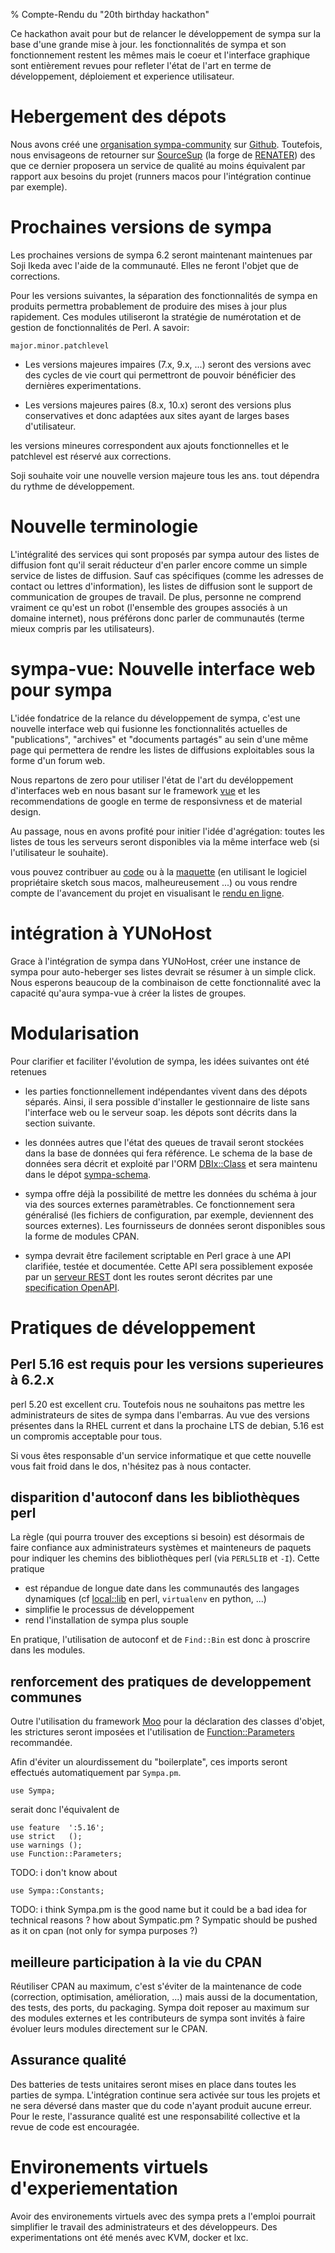 % Compte-Rendu du "20th birthday hackathon"

Ce hackathon avait pour but de relancer le développement de sympa sur la base
d'une grande mise à jour. les fonctionnalités de sympa et son fonctionnement
restent les mêmes mais le coeur et l'interface graphique sont entièrement
revues pour refleter l'état de l'art en terme de développement, déploiement et
experience utilisateur.

# Hebergement des dépots

Nous avons créé
une [organisation sympa-community](https://github.com/sympa-community/)
sur [Github](https://github.com/). Toutefois, nous envisageons de retourner
sur [SourceSup](http://sourcesup.renater.fr/) (la forge de [RENATER](http://renater.fr/))
des que ce dernier proposera un service de qualité au moins équivalent par
rapport aux besoins du projet (runners macos pour l'intégration continue par
exemple).

# Prochaines versions de sympa

Les prochaines versions de sympa 6.2 seront maintenant maintenues par Soji
Ikeda avec l'aide de la communauté. Elles ne feront l'objet que de corrections.

Pour les versions suivantes, la séparation des fonctionnalités de sympa en
produits permettra probablement de produire des mises à jour plus rapidement.
Ces modules utiliseront la stratégie de numérotation et de gestion de
fonctionnalités de Perl. A savoir:

    major.minor.patchlevel

* Les versions majeures impaires (7.x, 9.x, ...) seront des versions avec des
cycles de vie court qui permettront de pouvoir bénéficier des dernières experimentations.

* Les versions majeures paires (8.x, 10.x) seront des versions plus
  conservatives et donc adaptées aux sites ayant de larges bases d'utilisateur.

les versions mineures correspondent aux ajouts fonctionnelles et le patchlevel
est réservé aux corrections.

Soji souhaite voir une nouvelle version majeure tous les ans. tout dépendra du
rythme de développement.

# Nouvelle terminologie

L'intégralité des services qui sont proposés par sympa autour des listes de
diffusion font qu'il serait réducteur d'en parler encore comme un simple
service de listes de diffusion. Sauf cas spécifiques (comme les adresses de
contact ou lettres d'information), les listes de diffusion sont le support
de communication de groupes de travail. De plus, personne ne comprend vraiment
ce qu'est un robot (l'ensemble des groupes associés à un domaine internet),
nous préférons donc parler de communautés (terme mieux compris par les
utilisateurs).

# sympa-vue: Nouvelle interface web pour sympa

L'idée fondatrice de la relance du développement de sympa, c'est une nouvelle interface web
qui fusionne les fonctionnalités actuelles de "publications", "archives" et
"documents partagés" au sein d'une même page qui permettera de rendre les
listes de diffusions exploitables sous la forme d'un forum web.

Nous repartons de zero pour utiliser l'état de l'art du devéloppement d'interfaces web
en nous basant sur le framework [vue](https://vuejs.org/) et les
recommendations de google en terme de responsivness et de material design.

Au passage, nous en avons profité pour initier l'idée d'agrégation:
toutes les listes de tous les serveurs seront disponibles via la même interface
web (si l'utilisateur le souhaite).

vous pouvez contribuer au [code](https://github.com/sympa-community/sympa-vue/)
ou à la [maquette](https://github.com/sympa-community/sympa-design)
(en utilisant le logiciel propriétaire sketch sous macos, malheureusement ...)
ou vous rendre compte de l'avancement du projet en visualisant le
[rendu en ligne](http://sympa-vue.surge.sh/).

# intégration à YUNoHost

Grace à l'intégration de sympa dans YUNoHost, créer une instance de sympa pour
auto-heberger ses listes devrait se résumer à un simple click. Nous esperons
beaucoup de la combinaison de cette fonctionnalité avec la capacité qu'aura
sympa-vue à créer la listes de groupes.

# Modularisation

Pour clarifier et faciliter l'évolution de sympa, les idées suivantes ont été retenues

* les parties fonctionnellement indépendantes vivent dans des dépots séparés.
  Ainsi, il sera possible d'installer le gestionnaire de liste sans l'interface
  web ou le serveur soap. les dépots sont décrits dans la section suivante.

* les données autres que l'état des queues de travail seront stockées dans la base de données
  qui fera référence. Le schema de la base de données sera décrit et exploité par l'ORM
  [DBIx::Class](https://metacpan.org/pod/DBIx::Class) et sera maintenu dans le dépot
  [sympa-schema](https://github.com/sympa-community/sympa-schema).

* sympa offre déjà la possibilité de mettre les données du schéma à jour
  via des sources externes paramètrables. Ce fonctionnement sera généralisé
  (les fichiers de configuration, par exemple, deviennent des sources externes).
  Les fournisseurs de données seront disponibles sous la forme de modules CPAN.

* sympa devrait être facilement scriptable en Perl grace à une API clarifiée,
  testée et documentée. Cette API sera possiblement exposée par un [serveur
  REST](https://github.com/sympa-community/sympa-service-rest) dont les routes
  seront décrites par une
  [specification OpenAPI](https://github.com/sympa-community/sympa-spec-openapi).

# Pratiques de développement

## Perl 5.16 est requis pour les versions superieures à 6.2.x

perl 5.20 est excellent cru. Toutefois nous ne souhaitons pas mettre les
administrateurs de sites de sympa dans l'embarras. Au vue des versions présentes
dans la RHEL current et dans la prochaine LTS de debian, 5.16 est un compromis
acceptable pour tous.

Si vous êtes responsable d'un service informatique et que cette nouvelle vous
fait froid dans le dos, n'hésitez pas à nous contacter.


## disparition d'autoconf dans les bibliothèques perl

La règle (qui pourra trouver des exceptions si besoin) est désormais de faire
confiance aux administrateurs systèmes et mainteneurs de paquets pour indiquer
les chemins des bibliothèques perl (via `PERL5LIB` et `-I`). Cette pratique

* est répandue de longue date dans les communautés des langages dynamiques
  (cf [local::lib](https://metacpan.org/pod/local::lib) en perl, `virtualenv` en python, ...)
* simplifie le processus de développement
* rend l'installation de sympa plus souple

En pratique, l'utilisation de autoconf et de `Find::Bin` est donc à proscrire
dans les modules.

## renforcement des pratiques de developpement communes

Outre l'utilisation du framework [Moo](https://metacpan.org/pod/Moo)
pour la déclaration des classes d'objet, les strictures seront imposées
et l'utilisation de
[Function::Parameters](https://metacpan.org/pod/Function::Parameters) recommandée.

Afin d'éviter un alourdissement du "boilerplate", ces imports seront effectués
automatiquement par `Sympa.pm`.

    use Sympa;

serait donc l'équivalent de

    use feature  ':5.16';
    use strict   ();
    use warnings ();
    use Function::Parameters;

TODO: i don't know about

    use Sympa::Constants;

TODO: i think Sympa.pm is the good name but it could be a bad idea for
technical reasons ? how about Sympatic.pm ? Sympatic should be pushed as it on
cpan (not only for sympa purposes ?)

## meilleure participation à la vie du CPAN

Réutiliser CPAN au maximum, c'est s'éviter de la maintenance de code
(correction, optimisation, amélioration, ...) mais aussi de la documentation,
des tests, des ports, du packaging. Sympa doit reposer au maximum sur des
modules externes et les contributeurs de sympa sont invités à faire évoluer
leurs modules directement sur le CPAN.

## Assurance qualité

Des batteries de tests unitaires seront mises en place dans toutes les parties de sympa. L'intégration continue sera activée sur tous les projets et ne sera déversé dans master que du code n'ayant produit aucune erreur. Pour le reste, l'assurance qualité est une responsabilité collective et la revue de code est encouragée.

# Environements virtuels d'experiementation

Avoir des environements virtuels avec des sympa prets a l'emploi pourrait simplifier
le travail des administrateurs et des développeurs. Des experimentations ont été menés avec KVM, docker et lxc.



